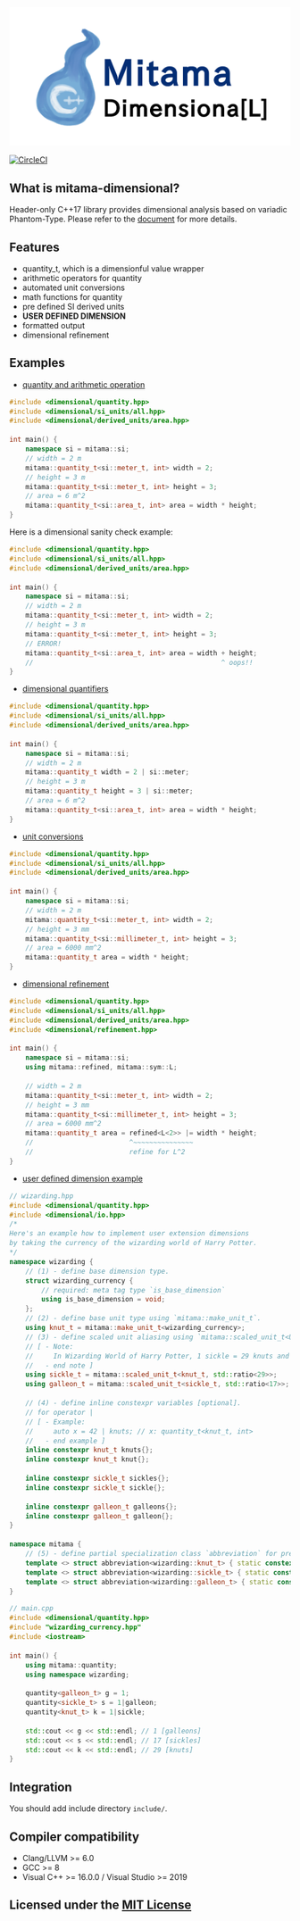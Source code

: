![logo](https://github.com/LoliGothick/mitama-dimensional/blob/master/mitama-dimensional-logo.png)

[![CircleCI](https://circleci.com/gh/LoliGothick/mitama-dimensional.svg?style=svg)](https://circleci.com/gh/LoliGothick/mitama-dimensional)


## What is mitama-dimensional?

Header-only C++17 library provides dimensional analysis based on variadic Phantom-Type.
Please refer to the [document](https://loligothick.github.io/mitama-dimensional/) for more details.

## Features

- quantity_t, which is a dimensionful value wrapper
- arithmetic operators for quantity
- automated unit conversions
- math functions for quantity
- pre defined SI derived units
- **USER DEFINED DIMENSION**
- formatted output
- dimensional refinement

## Examples

- [quantity and arithmetic operation](https://loligothick.github.io/mitama-dimensional/book/chapter1/mitama_quantity_t.html)

```cpp
#include <dimensional/quantity.hpp>
#include <dimensional/si_units/all.hpp>
#include <dimensional/derived_units/area.hpp>

int main() {
    namespace si = mitama::si;
    // width = 2 m
    mitama::quantity_t<si::meter_t, int> width = 2;
    // height = 3 m
    mitama::quantity_t<si::meter_t, int> height = 3;
    // area = 6 m^2
    mitama::quantity_t<si::area_t, int> area = width * height;
}
```

Here is a dimensional sanity check example:

```cpp
#include <dimensional/quantity.hpp>
#include <dimensional/si_units/all.hpp>
#include <dimensional/derived_units/area.hpp>

int main() {
    namespace si = mitama::si;
    // width = 2 m
    mitama::quantity_t<si::meter_t, int> width = 2;
    // height = 3 m
    mitama::quantity_t<si::meter_t, int> height = 3;
    // ERROR!
    mitama::quantity_t<si::area_t, int> area = width + height;
    //                                               ^ oops!!
}
```

- [dimensional quantifiers](https://loligothick.github.io/mitama-dimensional/book/chapter1/dimensional-quantifiers.html)

```cpp
#include <dimensional/quantity.hpp>
#include <dimensional/si_units/all.hpp>
#include <dimensional/derived_units/area.hpp>

int main() {
    namespace si = mitama::si;
    // width = 2 m
    mitama::quantity_t width = 2 | si::meter;
    // height = 3 m
    mitama::quantity_t height = 3 | si::meter;
    // area = 6 m^2
    mitama::quantity_t<si::area_t, int> area = width * height;
}
```

- [unit conversions](https://loligothick.github.io/mitama-dimensional/book/chapter1/mitama_quantity_t.html#unit-conversions)
  
```cpp
#include <dimensional/quantity.hpp>
#include <dimensional/si_units/all.hpp>
#include <dimensional/derived_units/area.hpp>

int main() {
    namespace si = mitama::si;
    // width = 2 m
    mitama::quantity_t<si::meter_t, int> width = 2;
    // height = 3 mm
    mitama::quantity_t<si::millimeter_t, int> height = 3;
    // area = 6000 mm^2
    mitama::quantity_t area = width * height;
}
```

- [dimensional refinement](https://loligothick.github.io/mitama-dimensional/book/chapter2/dimensional-refinement.html)
  
```cpp
#include <dimensional/quantity.hpp>
#include <dimensional/si_units/all.hpp>
#include <dimensional/derived_units/area.hpp>
#include <dimensional/refinement.hpp>

int main() {
    namespace si = mitama::si;
    using mitama::refined, mitama::sym::L;

    // width = 2 m
    mitama::quantity_t<si::meter_t, int> width = 2;
    // height = 3 mm
    mitama::quantity_t<si::millimeter_t, int> height = 3;
    // area = 6000 mm^2
    mitama::quantity_t area = refined<L<2>> |= width * height;
    //                        ^~~~~~~~~~~~~~~~
    //                        refine for L^2
}
```


- [user defined dimension example](example/wizarding-currency)


```cpp
// wizarding.hpp
#include <dimensional/quantity.hpp>
#include <dimensional/io.hpp>
/*
Here's an example how to implement user extension dimensions
by taking the currency of the wizarding world of Harry Potter.
*/
namespace wizarding {
    // (1) - define base dimension type.
    struct wizarding_currency {
        // required: meta tag type `is_base_dimension`
        using is_base_dimension = void;
    };
    // (2) - define base unit type using `mitama::make_unit_t`.
    using knut_t = mitama::make_unit_t<wizarding_currency>;
    // (3) - define scaled unit aliasing using `mitama::scaled_unit_t<UnitType, Ratio>`.
    // [ - Note:
    //     In Wizarding World of Harry Potter, 1 sickle = 29 knuts and 1 galleon = 17 sickles.
    //   - end note ]
    using sickle_t = mitama::scaled_unit_t<knut_t, std::ratio<29>>;
    using galleon_t = mitama::scaled_unit_t<sickle_t, std::ratio<17>>;

    // (4) - define inline constexpr variables [optional].
    // for operator |
    // [ - Example:
    //     auto x = 42 | knuts; // x: quantity_t<knut_t, int>
    //   - end example ]
    inline constexpr knut_t knuts{};
    inline constexpr knut_t knut{};

    inline constexpr sickle_t sickles{};
    inline constexpr sickle_t sickle{};

    inline constexpr galleon_t galleons{};
    inline constexpr galleon_t galleon{};
}

namespace mitama {
    // (5) - define partial specialization class `abbreviation` for pretty printing [optional].
    template <> struct abbreviation<wizarding::knut_t> { static constexpr char str[] = "knuts"; };
    template <> struct abbreviation<wizarding::sickle_t> { static constexpr char str[] = "sickles"; };
    template <> struct abbreviation<wizarding::galleon_t> { static constexpr char str[] = "galleons"; };
}
```

```cpp
// main.cpp
#include <dimensional/quantity.hpp>
#include "wizarding_currency.hpp"
#include <iostream>

int main() {
    using mitama::quantity;
    using namespace wizarding;

    quantity<galleon_t> g = 1;
    quantity<sickle_t> s = 1|galleon;
    quantity<knut_t> k = 1|sickle;

    std::cout << g << std::endl; // 1 [galleons]
    std::cout << s << std::endl; // 17 [sickles]
    std::cout << k << std::endl; // 29 [knuts]
}
```

## Integration

You should add include directory `include/`.

## Compiler compatibility

* Clang/LLVM >= 6.0
* GCC >= 8
* Visual C++ >= 16.0.0 / Visual Studio >= 2019

## Licensed under the [MIT License](LICENSE)
